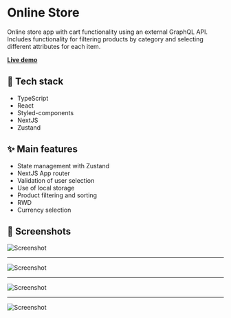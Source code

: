 # Online Store

Online store app with cart functionality using an external GraphQL API. Includes functionality for filtering products by category and selecting different attributes for each item.

**[Live demo](https://online-store-vk.vercel.app/)**

## 🎨 Tech stack
- TypeScript
- React
- Styled-components
- NextJS
- Zustand

## ✨ Main features
- State management with Zustand
- NextJS App router
- Validation of user selection
- Use of local storage
- Product filtering and sorting
- RWD
- Currency selection

## 📸 Screenshots
![Screenshot](https://github.com/vkalamarska/online-store/assets/112348805/49e28413-1e98-4473-8d29-92b8386f7d30)

---
![Screenshot](https://github.com/vkalamarska/online-store/assets/112348805/7a217c86-b1e8-4bdc-93a6-efeec4bc5d9a)

---
![Screenshot](https://github.com/vkalamarska/online-store/assets/112348805/58190348-37ad-4ffd-8b00-2f5424040a35)

---
![Screenshot](https://github.com/vkalamarska/online-store/assets/112348805/287a7ef3-8b1d-42bb-b347-3a2013638513)







